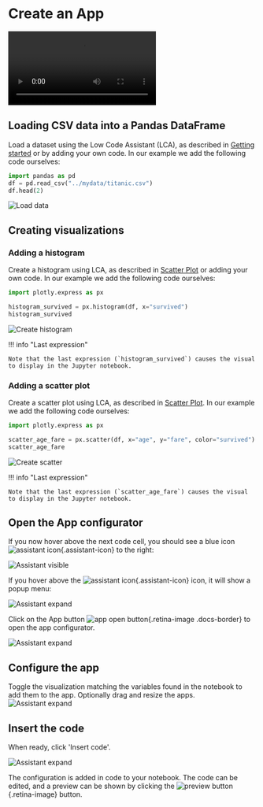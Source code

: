 # Create an App


<video controls>
    <source src="https://user-images.githubusercontent.com/1765949/185930154-ed0319d3-f775-4db7-b3f8-7b38d0257979.mp4" type="video/mp4">
</video>

## Loading CSV data into a Pandas DataFrame

Load a dataset using the Low Code Assistant (LCA), as described in [Getting started](../../) or by adding your own code. In our example we add the following code ourselves:
```python
import pandas as pd
df = pd.read_csv("../mydata/titanic.csv")
df.head(2)
```

![Load data](../screenshots/app-create/02-load-data.png)

## Creating visualizations

### Adding a histogram

Create a histogram using LCA, as described in [Scatter Plot](../visualization/create-plot.md) or adding your own code. In our example we add the following code ourselves:

```python
import plotly.express as px

histogram_survived = px.histogram(df, x="survived")
histogram_survived
```
![Create histogram](../screenshots/app-create/03-create-viz-1.png)


!!! info "Last expression"

    Note that the last expression (`histogram_survived`) causes the visual to display in the Jupyter notebook.


### Adding a scatter plot

Create a scatter plot using LCA, as described in [Scatter Plot](../visualization/create-plot.md). In our example we add the following code ourselves:

```python
import plotly.express as px

scatter_age_fare = px.scatter(df, x="age", y="fare", color="survived")
scatter_age_fare
```
![Create scatter](../screenshots/app-create/04-create-viz-2.png)


!!! info "Last expression"

    Note that the last expression (`scatter_age_fare`) causes the visual to display in the Jupyter notebook.

## Open the App configurator

If you now hover above the next code cell, you should see a blue icon ![assistant icon](../screenshots/general/assistant-icon.png){.assistant-icon} to the right:

![Assistant visible](../screenshots/app-create/05-assistant-visible.png)

If you hover above the ![assistant icon](../screenshots/general/assistant-icon.png){.assistant-icon} icon, it will show a popup menu:

![Assistant expand](../screenshots/app-create/06-assistant-expand.png)


Click on the App button ![app open button](../screenshots/general/app-open.png){.retina-image .docs-border} to open the app configurator.

![Assistant expand](../screenshots/app-create/07-app-before.png)

## Configure the app

Toggle the visualization matching the variables found in the notebook to add them to the app.
Optionally drag and resize the apps.
![Assistant expand](../screenshots/app-create/08-insert-code.png)

## Insert the code

When ready, click 'Insert code'.

![Assistant expand](../screenshots/app-create/09-done.png)

The configuration is added in code to your notebook. The code can be edited, and a preview can be shown
by clicking the ![preview button](../screenshots/general/app-preview.png){.retina-image} button.


